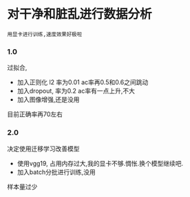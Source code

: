 # 对干净和脏乱进行数据分析
`用显卡进行训练,速度效果好极啦`


### 1.0
过拟合,
- 加入正则化 l2 率为0.01  ac率再0.5和0.6之间跳动
- 加入dropout, 率为0.2   ac率有一点上升,不大
- 加入图像增强,还是没用

目前正确率再70左右


### 2.0
决定使用迁移学习改善模型

- 使用vgg19, 占用内存过大,我的显卡不够.惆怅.换个模型继续吧.
- 加入batch分批进行训练,没用

样本量过少

